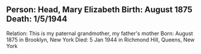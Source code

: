 Person: Head, Mary Elizabeth
Birth: August 1875
Death: 1/5/1944
---
Relation: This is my paternal grandmother, my father's mother
Born: August 1875 in Brooklyn, New York
Died: 5 Jan 1944 in Richmond Hill, Queens, New York
